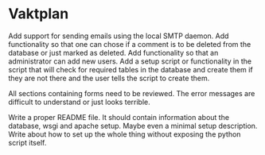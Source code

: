 # Vaktplan

Add support for sending emails using the local SMTP daemon.
Add functionality so that one can chose if a comment is to be deleted
    from the database or just marked as deleted.
Add functionality so that an administrator can add new users.
Add a setup script or functionality in the script that will check for
    required tables in the database and create them if they are not
    there and the user tells the script to create them.

All sections containing forms need to be reviewed. The error messages
    are difficult to understand or just looks terrible.

Write a proper README file. It should contain information about the
    database, wsgi and apache setup. Maybe even a minimal setup
    description. Write about how to set up the whole thing without
    exposing the python script itself.
